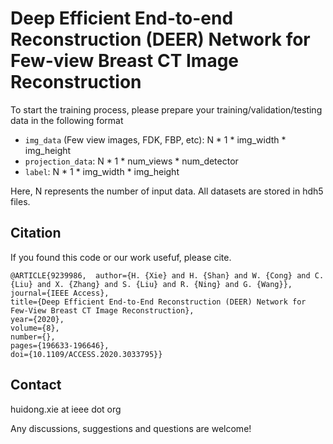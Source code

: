 # Deep Efficient End-to-end Reconstruction (DEER) Network for Few-view Breast CT Image Reconstruction
To start the training process, please prepare your training/validation/testing data in the following format

* ``img_data`` (Few view images, FDK, FBP, etc): N * 1 * img_width * img_height
* ``projection_data``: N * 1 * num_views * num_detector
* ``label``: N * 1 * img_width * img_height

Here, N represents the number of input data.
All datasets are stored in hdh5 files.

## Citation
If you found this code or our work usefuf, please cite.
```
@ARTICLE{9239986,  author={H. {Xie} and H. {Shan} and W. {Cong} and C. {Liu} and X. {Zhang} and S. {Liu} and R. {Ning} and G. {Wang}}, 
journal={IEEE Access}, 
title={Deep Efficient End-to-End Reconstruction (DEER) Network for Few-View Breast CT Image Reconstruction}, 
year={2020},
volume={8},
number={}, 
pages={196633-196646},
doi={10.1109/ACCESS.2020.3033795}}
```
## Contact
huidong.xie at ieee dot org

Any discussions, suggestions and questions are welcome!
